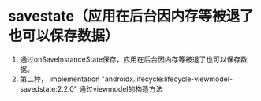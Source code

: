 
# savestate（应用在后台因内存等被退了也可以保存数据）
1. 通过onSaveInstanceState保存，应用在后台因内存等被退了也可以保存数据。
2. 第二种，    implementation "androidx.lifecycle:lifecycle-viewmodel-savedstate:2.2.0"
通过viewmodel的构造方法
